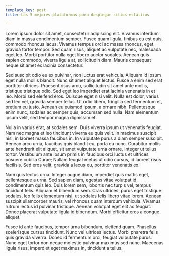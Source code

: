 ```yaml
---
template_key: post
title: Las 5 mejores plataformas para desplegar sitios estáticos

---
```

Lorem ipsum dolor sit amet, consectetur adipiscing elit. Vivamus interdum diam in massa condimentum semper. Fusce quam ligula, finibus eu est quis, commodo rhoncus lacus. Vivamus tempus orci ac massa rhoncus, eget gravida tortor tempor. Sed quam risus, aliquet ac vulputate nec, malesuada eget leo. Morbi porttitor nulla eget libero auctor sodales. Aenean quis sapien commodo, viverra ligula at, sollicitudin diam. Mauris consequat neque sit amet ex lacinia consectetur.

Sed suscipit odio eu ex pulvinar, non luctus erat vehicula. Aliquam id ipsum eget nulla mollis blandit. Nunc sit amet aliquet lectus. Fusce a enim sed erat porttitor ultrices. Praesent risus arcu, sollicitudin sit amet ante mollis, tristique tristique odio. Sed eget leo imperdiet erat lacinia venenatis in et leo. Morbi sed eleifend eros. Quisque eget nisi velit. Nulla est dolor, varius sed leo vel, gravida semper tellus. Ut odio libero, fringilla sed fermentum et, pretium eu justo. Aenean eu euismod ipsum, a ornare nibh. Pellentesque enim nunc, sodales ac semper quis, accumsan sed nulla. Nam elementum ipsum velit, sed tempor magna dignissim et.

Nulla in varius erat, at sodales sem. Duis viverra ipsum ut venenatis feugiat. Nam nec magna et leo tincidunt viverra eu quis velit. In maximus suscipit nisl, in laoreet massa faucibus in. In vulputate purus a diam semper suscipit. Aenean arcu urna, faucibus quis blandit eu, porta eu nunc. Curabitur mollis ante hendrerit elit aliquet, sit amet vulputate urna ornare. Integer ut tellus tortor. Vestibulum ante ipsum primis in faucibus orci luctus et ultrices posuere cubilia Curae; Nullam feugiat metus ut odio cursus, id laoreet risus facilisis. Sed eros velit, gravida a lacus eu, porttitor venenatis ex.

Nam quis lectus urna. Integer augue diam, imperdiet quis mattis eget, pellentesque a urna. Sed sapien diam, egestas vitae volutpat id, condimentum quis leo. Duis lorem sem, lobortis nec turpis vel, tempus tincidunt felis. Aliquam et bibendum sem. Cras ultrices, purus eget tristique sodales, leo felis elementum nisi, ut sodales felis libero vitae lorem. Aenean suscipit ullamcorper mauris, vel rhoncus quam interdum vehicula. Vivamus rutrum lectus id pulvinar tristique. Aenean volutpat eget elit ac feugiat. Donec placerat vulputate ligula id bibendum. Morbi efficitur eros a congue aliquet.

Fusce id ante faucibus, tempor urna bibendum, eleifend quam. Phasellus scelerisque cursus tincidunt. Nunc vel ultrices lectus. Morbi pharetra felis quis gravida viverra. Donec id fermentum orci, feugiat vulputate purus. Nunc eget tortor non neque molestie pulvinar maximus sed nunc. Maecenas ligula risus, imperdiet eget maximus in, tincidunt a tellus.
